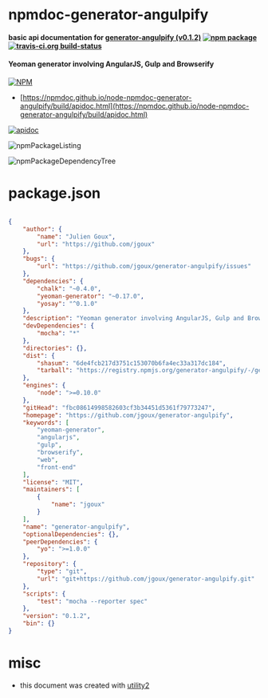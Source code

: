 # npmdoc-generator-angulpify

#### basic api documentation for  [generator-angulpify (v0.1.2)](https://github.com/jgoux/generator-angulpify)  [![npm package](https://img.shields.io/npm/v/npmdoc-generator-angulpify.svg?style=flat-square)](https://www.npmjs.org/package/npmdoc-generator-angulpify) [![travis-ci.org build-status](https://api.travis-ci.org/npmdoc/node-npmdoc-generator-angulpify.svg)](https://travis-ci.org/npmdoc/node-npmdoc-generator-angulpify)

#### Yeoman generator involving AngularJS, Gulp and Browserify

[![NPM](https://nodei.co/npm/generator-angulpify.png?downloads=true&downloadRank=true&stars=true)](https://www.npmjs.com/package/generator-angulpify)

- [https://npmdoc.github.io/node-npmdoc-generator-angulpify/build/apidoc.html](https://npmdoc.github.io/node-npmdoc-generator-angulpify/build/apidoc.html)

[![apidoc](https://npmdoc.github.io/node-npmdoc-generator-angulpify/build/screenCapture.buildCi.browser.%252Ftmp%252Fbuild%252Fapidoc.html.png)](https://npmdoc.github.io/node-npmdoc-generator-angulpify/build/apidoc.html)

![npmPackageListing](https://npmdoc.github.io/node-npmdoc-generator-angulpify/build/screenCapture.npmPackageListing.svg)

![npmPackageDependencyTree](https://npmdoc.github.io/node-npmdoc-generator-angulpify/build/screenCapture.npmPackageDependencyTree.svg)



# package.json

```json

{
    "author": {
        "name": "Julien Goux",
        "url": "https://github.com/jgoux"
    },
    "bugs": {
        "url": "https://github.com/jgoux/generator-angulpify/issues"
    },
    "dependencies": {
        "chalk": "~0.4.0",
        "yeoman-generator": "~0.17.0",
        "yosay": "^0.1.0"
    },
    "description": "Yeoman generator involving AngularJS, Gulp and Browserify",
    "devDependencies": {
        "mocha": "*"
    },
    "directories": {},
    "dist": {
        "shasum": "6de4fcb217d3751c153070b6fa4ec33a317dc184",
        "tarball": "https://registry.npmjs.org/generator-angulpify/-/generator-angulpify-0.1.2.tgz"
    },
    "engines": {
        "node": ">=0.10.0"
    },
    "gitHead": "fbc08614998582603cf3b34451d5361f79773247",
    "homepage": "https://github.com/jgoux/generator-angulpify",
    "keywords": [
        "yeoman-generator",
        "angularjs",
        "gulp",
        "browserify",
        "web",
        "front-end"
    ],
    "license": "MIT",
    "maintainers": [
        {
            "name": "jgoux"
        }
    ],
    "name": "generator-angulpify",
    "optionalDependencies": {},
    "peerDependencies": {
        "yo": ">=1.0.0"
    },
    "repository": {
        "type": "git",
        "url": "git+https://github.com/jgoux/generator-angulpify.git"
    },
    "scripts": {
        "test": "mocha --reporter spec"
    },
    "version": "0.1.2",
    "bin": {}
}
```



# misc
- this document was created with [utility2](https://github.com/kaizhu256/node-utility2)
